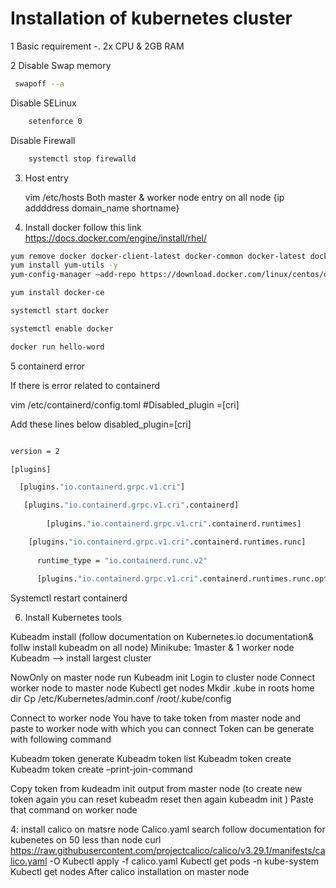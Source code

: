 
# Installation of kubernetes cluster 

1 Basic requirement -. 2x CPU & 2GB RAM

2 Disable Swap memory
   
   ``` bash 
   	swapoff --a
```

Disable SELinux

``` bash 
    setenforce 0
```
Disable Firewall
```bash 
	systemctl stop firewalld
```
3) Host entry

  	vim /etc/hosts
	Both master & worker node entry on all node
	{ip addddress domain_name  shortname}
                            
4) Install docker
follow this link
https://docs.docker.com/engine/install/rhel/

```bash 
yum remove docker docker-client-latest docker-common docker-latest docker-latest-logrotate  docker-engine podman runc
yum install yum-utils -y 
yum-config-manager –add-repo https://download.docker.com/linux/centos/docker-ce.repo

yum install docker-ce

systemctl start docker

systemctl enable docker

docker run hello-word
```
5 containerd error

If there is error related to containerd 

vim /etc/containerd/config.toml
#Disabled_plugin =[cri]

Add these  lines below disabled_plugin=[cri]

``` bash 

version = 2

[plugins]

  [plugins."io.containerd.grpc.v1.cri"]

   [plugins."io.containerd.grpc.v1.cri".containerd]
   
        [plugins."io.containerd.grpc.v1.cri".containerd.runtimes]

	[plugins."io.containerd.grpc.v1.cri".containerd.runtimes.runc]
        
	  runtime_type = "io.containerd.runc.v2"
          
	  [plugins."io.containerd.grpc.v1.cri".containerd.runtimes.runc.options]

```

Systemctl restart containerd

6) Install Kubernetes tools

Kubeadm install  (follow documentation on Kubernetes.io documentation& follw install kubeadm on all node)
Minikube: 1master & 1 worker node
Kubeadm --> install largest cluster

NowOnly on master node run 
Kubeadm init
Login to cluster node
Connect worker node to master node
Kubectl get nodes
Mkdir .kube in roots home dir 
Cp /etc/Kubernetes/admin.conf /root/.kube/config

Connect to worker node 
You have to take token from master node and paste to worker node with which you can connect 
Token can be generate with following command

Kubeadm token generate 
Kubeadm token list 
Kubeadm token create 
Kubeadm token create –print-join-command

Copy token from kudeadm init output from master node (to create new token again you can reset kubeadm reset then again kubeadm init )
Paste that command on worker node 

4: install calico on matsre node
   Calico.yaml search follow documentation for  kubenetes on 50 less than node 
 curl https://raw.githubusercontent.com/projectcalico/calico/v3.29.1/manifests/calico.yaml -O
Kubectl apply -f calico.yaml
Kubectl get pods -n kube-system
Kubectl get nodes 
After calico installation on master node






